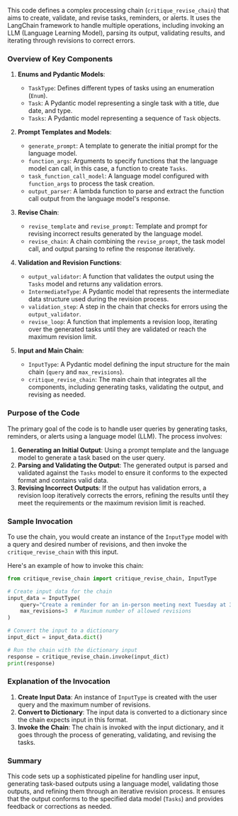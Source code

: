 This code defines a complex processing chain (`critique_revise_chain`) that aims to create, validate, and revise tasks, reminders, or alerts. It uses the LangChain framework to handle multiple operations, including invoking an LLM (Language Learning Model), parsing its output, validating results, and iterating through revisions to correct errors.

### Overview of Key Components

1. **Enums and Pydantic Models**:
   - `TaskType`: Defines different types of tasks using an enumeration (`Enum`).
   - `Task`: A Pydantic model representing a single task with a title, due date, and type.
   - `Tasks`: A Pydantic model representing a sequence of `Task` objects.

2. **Prompt Templates and Models**:
   - `generate_prompt`: A template to generate the initial prompt for the language model.
   - `function_args`: Arguments to specify functions that the language model can call, in this case, a function to create `Tasks`.
   - `task_function_call_model`: A language model configured with `function_args` to process the task creation.
   - `output_parser`: A lambda function to parse and extract the function call output from the language model's response.

3. **Revise Chain**:
   - `revise_template` and `revise_prompt`: Template and prompt for revising incorrect results generated by the language model.
   - `revise_chain`: A chain combining the `revise_prompt`, the task model call, and output parsing to refine the response iteratively.

4. **Validation and Revision Functions**:
   - `output_validator`: A function that validates the output using the `Tasks` model and returns any validation errors.
   - `IntermediateType`: A Pydantic model that represents the intermediate data structure used during the revision process.
   - `validation_step`: A step in the chain that checks for errors using the `output_validator`.
   - `revise_loop`: A function that implements a revision loop, iterating over the generated tasks until they are validated or reach the maximum revision limit.

5. **Input and Main Chain**:
   - `InputType`: A Pydantic model defining the input structure for the main chain (`query` and `max_revisions`).
   - `critique_revise_chain`: The main chain that integrates all the components, including generating tasks, validating the output, and revising as needed.

### Purpose of the Code

The primary goal of the code is to handle user queries by generating tasks, reminders, or alerts using a language model (LLM). The process involves:

1. **Generating an Initial Output**: Using a prompt template and the language model to generate a task based on the user query.
2. **Parsing and Validating the Output**: The generated output is parsed and validated against the `Tasks` model to ensure it conforms to the expected format and contains valid data.
3. **Revising Incorrect Outputs**: If the output has validation errors, a revision loop iteratively corrects the errors, refining the results until they meet the requirements or the maximum revision limit is reached.

### Sample Invocation

To use the chain, you would create an instance of the `InputType` model with a query and desired number of revisions, and then invoke the `critique_revise_chain` with this input.

Here's an example of how to invoke this chain:

```python
from critique_revise_chain import critique_revise_chain, InputType

# Create input data for the chain
input_data = InputType(
    query="Create a reminder for an in-person meeting next Tuesday at 3 PM.",
    max_revisions=3  # Maximum number of allowed revisions
)

# Convert the input to a dictionary
input_dict = input_data.dict()

# Run the chain with the dictionary input
response = critique_revise_chain.invoke(input_dict)
print(response)
```

### Explanation of the Invocation

1. **Create Input Data**: An instance of `InputType` is created with the user query and the maximum number of revisions.
2. **Convert to Dictionary**: The input data is converted to a dictionary since the chain expects input in this format.
3. **Invoke the Chain**: The chain is invoked with the input dictionary, and it goes through the process of generating, validating, and revising the tasks.

### Summary

This code sets up a sophisticated pipeline for handling user input, generating task-based outputs using a language model, validating those outputs, and refining them through an iterative revision process. It ensures that the output conforms to the specified data model (`Tasks`) and provides feedback or corrections as needed.